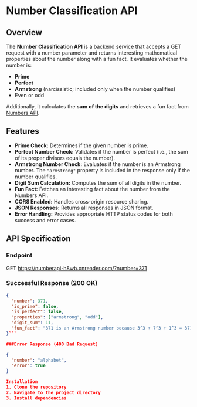 # Number Classification API

## Overview

The **Number Classification API** is a backend service that accepts a GET request with a number parameter and returns interesting mathematical properties about the number along with a fun fact. It evaluates whether the number is:
- **Prime**
- **Perfect**
- **Armstrong** (narcissistic; included only when the number qualifies)
- Even or odd

Additionally, it calculates the **sum of the digits** and retrieves a fun fact from [Numbers API](http://numbersapi.com).

## Features

- **Prime Check:** Determines if the given number is prime.
- **Perfect Number Check:** Validates if the number is perfect (i.e., the sum of its proper divisors equals the number).
- **Armstrong Number Check:** Evaluates if the number is an Armstrong number. The `"armstrong"` property is included in the response only if the number qualifies.
- **Digit Sum Calculation:** Computes the sum of all digits in the number.
- **Fun Fact:** Fetches an interesting fact about the number from the Numbers API.
- **CORS Enabled:** Handles cross-origin resource sharing.
- **JSON Responses:** Returns all responses in JSON format.
- **Error Handling:** Provides appropriate HTTP status codes for both success and error cases.

## API Specification

### Endpoint
GET  https://numberapi-h8wb.onrender.com/?number=371
### Successful Response (200 OK)

```json
{
  "number": 371,
  "is_prime": false,
  "is_perfect": false,
  "properties": ["armstrong", "odd"],
  "digit_sum": 11,
  "fun_fact": "371 is an Armstrong number because 3^3 + 7^3 + 1^3 = 371"
}```

###Error Response (400 Bad Request)

{
  "number": "alphabet",
  "error": true
}

Installation
1. Clone the repository
2. Navigate to the project directory
3. Install dependencies

